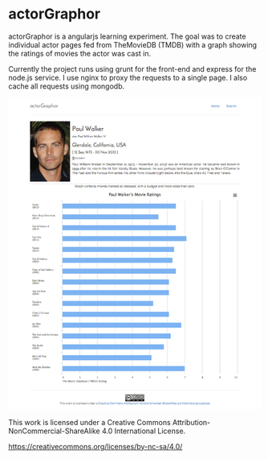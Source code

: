 actorGraphor
============

actorGraphor is a angularjs learning experiment. The goal was to create individual actor pages fed
from TheMovieDB (TMDB) with a graph showing the ratings of movies the actor was cast in.

Currently the project runs using grunt for the front-end and express for the node.js service.  I use
nginx to proxy the requests to a single page.  I also cache all requests using mongodb.

![Alt text](https://raw.githubusercontent.com/pjobson/actorGraphor/master/app/images/actor_graphor_demo_page.jpg)

This work is licensed under a Creative Commons Attribution-NonCommercial-ShareAlike 4.0 International License.

https://creativecommons.org/licenses/by-nc-sa/4.0/
